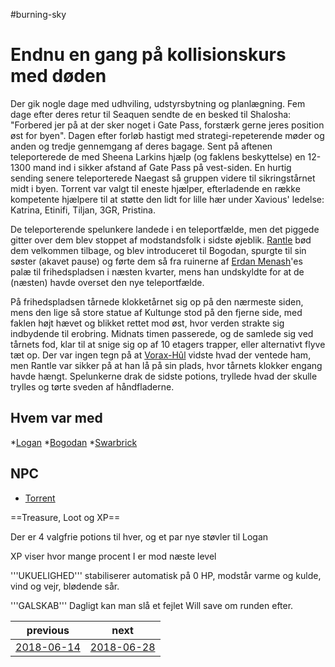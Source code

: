 #burning-sky

# Endnu en gang på kollisionskurs med døden

Der gik nogle dage med udhviling, udstyrsbytning og planlægning. Fem dage efter deres retur til Seaquen sendte de en besked til Shalosha: "Forbered jer på at der sker noget i Gate Pass, forstærk gerne jeres position øst for byen". Dagen efter forløb hastigt med strategi-repeterende møder og anden og tredje gennemgang af deres bagage. Sent på aftenen teleporterede de med Sheena Larkins hjælp (og faklens beskyttelse) en 12-1300 mand ind i sikker afstand af Gate Pass på vest-siden. En hurtig sending senere teleporterede Naegast så gruppen videre til sikringstårnet midt i byen. Torrent var valgt til eneste hjælper, efterladende en række kompetente hjælpere til at støtte den lidt for lille hær under Xavious' ledelse: Katrina, Etinifi, Tiljan, 3GR, Pristina.

De teleporterende spelunkere landede i en teleportfælde, men det piggede gitter over dem blev stoppet af modstandsfolk i sidste øjeblik. [Rantle](./Rantle.md) bød dem velkommen tilbage, og blev introduceret til Bogodan, spurgte til sin søster (akavet pause) og førte dem så fra ruinerne af [Erdan Menash](./Erdan%20Menash.md)'es palæ til frihedspladsen i næsten kvarter, mens han undskyldte for at de (næsten) havde overset den nye teleportfælde.

På frihedspladsen tårnede klokketårnet sig op på den nærmeste siden, mens den lige så store statue af Kultunge stod på den fjerne side, med faklen højt hævet og blikket rettet mod øst, hvor verden strakte sig indbydende til erobring. Midnats timen passerede, og de samlede sig ved tårnets fod, klar til at snige sig op af 10 etagers trapper, eller alternativt flyve tæt op. Der var ingen tegn på at [Vorax-Hûl](./Vorax-Hûl.md) vidste hvad der ventede ham, men Rantle var sikker på at han lå på sin plads, hvor tårnets klokker engang havde hængt. Spelunkerne drak de sidste potions, tryllede hvad der skulle trylles og tørte sveden af håndfladerne.


## Hvem var med
*[Logan](./Logan.md)
*[Bogodan](./Bogodan.md)
*[Swarbrick](./Swarbrick%20Everwood.md)



## NPC
* [Torrent](./Torrent.md)


==Treasure, Loot og XP==

Der er 4 valgfrie potions til hver, og et par nye støvler til Logan



XP viser hvor mange procent I er mod næste level

'''UKUELIGHED''' stabiliserer automatisk på 0 HP, modstår varme og kulde, vind og vejr, blødende sår.

'''GALSKAB''' Dagligt kan man slå et fejlet Will save om runden efter.

| previous | next |
| --- | --- |
| [2018-06-14](./2018-06-14.md) | [2018-06-28](./2018-06-28.md) |
